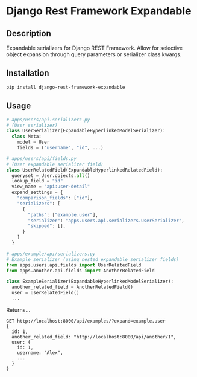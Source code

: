 # Django Rest Framework Expandable

## Description

Expandable serializers for Django REST Framework. Allow for selective object
expansion through query parameters or serializer class kwargs.

## Installation

```
pip install django-rest-framework-expandable
```

## Usage

```python
# apps/users/api.serializers.py
# (User serializer)
class UserSerializer(ExpandableHyperlinkedModelSerializer):
  class Meta:
    model = User
    fields = ("username", "id", ...)

# apps/users/api/fields.py
# (User expandable serializer field)
class UserRelatedField(ExpandableHyperlinkedRelatedField):
  queryset = User.objects.all()
  lookup_field = "id"
  view_name = "api:user-detail"
  expand_settings = {
    "comparison_fields": ["id"],
    "serializers": [
      {
        "paths": ["example.user"],
        "serializer": "apps.users.api.serializers.UserSerializer",
        "skipped": [],
      }
    ]
  }

# apps/example/api/serializers.py
# Example serializer (using nested expandable serializer fields)
from apps.users.api.fields import UserRelatedField
from apps.another.api.fields import AnotherRelatedField

class ExampleSerializer(ExpandableHyperlinkedModelSerializer):
  another_related_field = AnotherRelatedField()
  user = UserRelatedField()
  ...
```

Returns...

```
GET http://localhost:8000/api/examples/?expand=example.user
{
  id: 1,
  another_related_field: "http://localhost:8000/api/another/1",
  user: {
    id: 1,
    username: "Alex",
    ...
  }
}
```
